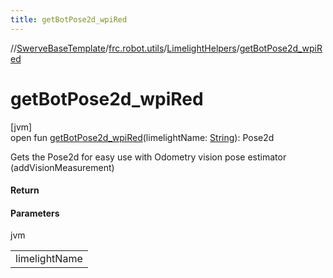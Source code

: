 ```yaml
---
title: getBotPose2d_wpiRed
---
```

//[SwerveBaseTemplate](../../../index.html)/[frc.robot.utils](../index.html)/[LimelightHelpers](index.html)/[getBotPose2d_wpiRed](get-bot-pose2d_wpi-red.html)



# getBotPose2d_wpiRed



[jvm]\
open fun [getBotPose2d_wpiRed](get-bot-pose2d_wpi-red.html)(limelightName: [String](https://docs.oracle.com/javase/8/docs/api/java/lang/String.html)): Pose2d



Gets the Pose2d for easy use with Odometry vision pose estimator (addVisionMeasurement)



#### Return



#### Parameters


jvm

| |
|---|
| limelightName |




